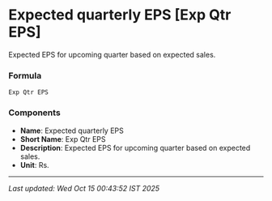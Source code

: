 # Expected quarterly EPS [Exp Qtr EPS]
Expected EPS for upcoming quarter based on expected sales.

### Formula
```text
Exp Qtr EPS
```


### Components
- **Name**: Expected quarterly EPS
- **Short Name**: Exp Qtr EPS
- **Description**: Expected EPS for upcoming quarter based on expected sales.
- **Unit**: Rs.

---
*Last updated: Wed Oct 15 00:43:52 IST 2025*

